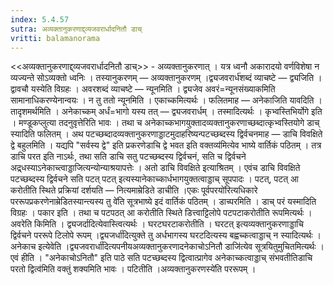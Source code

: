 ```yaml
---
index: 5.4.57
sutra: अव्यक्तानुकरणाद्द्व्यजवरार्धादनितौ डाच्
vritti: balamanorama
---
```


<<अव्यक्तानुकरणाद्द्व्यजवरार्धादनितौ डाच्>> - अव्यक्तानुकरणात् । यत्र ध्वनौ अकारादयो वर्णविशेषा न व्यज्यन्ते सोऽव्यक्तो ध्वनिः । तस्यानुकरणम् — अव्यक्तानुकरणम् ।द्व्यजवरार्ध॑शब्दं व्याचष्टे — द्व्यजिति । द्वावचौ यस्येति विग्रहः । अवरशब्दं व्याचष्टे — न्यूनमिति । द्व्यजेव अवरं=न्यूनसंख्याकमिति सामानाधिकरण्येनान्वयः । न तु ततो न्यूनमिति । एकाच्कमित्यर्थः । फलितमाह — अनेकाजिति यावदिति । तादृशमर्थमिति । अनेकाच्कम् अर्धं=भागो यस्य तत् — द्व्यजवरार्धम् । तस्मादित्यर्थः । कृभ्वस्तिभिर्योगे इति । मण्डूकप्लुत्या तदनुवृत्तेरिति भावः । तथा च अनेकाच्कभागयुक्तादव्यक्तानुकरणाच्छब्दात्कृभ्वस्तियोगे डाच् स्यादिति फलितम् । अथ पटच्छब्दादव्यक्तानुकरणाड्डाटमुदाहरिष्यन्पटच्छब्दस्य द्विर्वचनमाह — डाचि विवक्षिते द्वे बहुलमिति । यद्यपि "सर्वस्य द्वे" इति प्रकरणेडाचि द्वे भवत इति वक्तव्य॑मित्येव भाष्ये वार्तिकं पठितम् । तत्र डाचि परत इति नाऽर्थः, तथा सति डाचि सतु पटच्छब्दस्य द्विर्वचनं, सति च द्विर्वचने अद्र्धस्याऽनेकाच्त्वाड्डाजित्यन्योन्याश्रयापत्तेः । अतो डाचि विवक्षिते इत्याश्रितम् । एवंच डाचि विवक्षिते पटच्छब्दस्य द्विर्वचने सति पटत् पटत् इत्यस्यानेकाच्कार्धभागयुक्तत्वाड्डाच् सूपपादः । पटत्, पटत् आ करोतीति स्थिते प्रक्रियां दर्शयति — नित्यमाम्रेडिते डाचीति ।एकः पूर्वपरयो॑रित्यधिकारे पररूपप्रकरणेनाम्रेडितस्यान्त्यस्य तु वे॑ति सूत्रभाष्ये इदं वार्तिकं पठितम् । डाच्परमिति । डाच् परं यस्मादिति विग्रहः । पकार इति । तथा च पटपठत् आ करोतीति स्थिते डित्त्वाट्टिलोपे पटपटाकरोतीति रूपमित्यर्थः । अवरेति किमिति । द्व्यजर्दादित्येवास्त्वित्यर्थः । घरटघरटाकरोतीति । घरटत् इत्यव्यक्तानुकरणाड्डाचि द्विर्वचने पररूपे टिलोपे रूपम् ।द्व्यजर्धा॑दित्युक्ते तु अर्धभागस्य घरटदित्यस्य बह्वच्कत्वाड्डाच् न स्यादित्यर्थः । अनेकाच इत्येवेति ।द्व्यजवरार्धा॑दित्यपनीयअव्यक्तानुकरणादनेकाचोऽनितौ डाजि॑त्येव सूत्रयितुमुचितमित्यर्थः । एवं हीति । "अनेकाचोऽनितौ" इति पाठे सति पटच्छब्दस्य द्वित्वात्प्रागेव अनेकाच्कत्वाड्डाच् संभवतीतिडाचि परतो द्वित्व॑मिति वक्तुं शक्यमिति भावः । पटितीति ।अव्यक्तानुकरणस्ये॑ति पररूपम् । 
